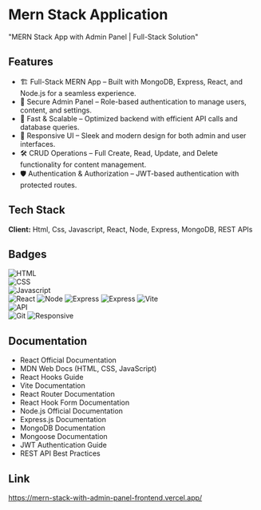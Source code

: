 
# Mern Stack Application

"MERN Stack App with Admin Panel | Full-Stack Solution"




## Features

- 🏗️ Full-Stack MERN App – Built with MongoDB, Express, React, and Node.js for a seamless experience.
- 🔑 Secure Admin Panel – Role-based authentication to manage users, content, and settings.
- 🚀 Fast & Scalable – Optimized backend with efficient API calls and database queries.
- 🎨 Responsive UI – Sleek and modern design for both admin and user interfaces.
- 🛠️ CRUD Operations – Full Create, Read, Update, and Delete functionality for content management.
- 🛡️ Authentication & Authorization – JWT-based authentication with protected routes.





## Tech Stack

**Client:**  Html, Css, Javascript, React, Node, Express, MongoDB, REST APIs





## Badges

![HTML](https://img.shields.io/badge/HTML-5-blue)  
![CSS](https://img.shields.io/badge/CSS-3-blue)  
![Javascript](https://img.shields.io/badge/JavaScript-ES6-yellow)   
![React](https://img.shields.io/badge/React-19-blue) 
![Node](https://img.shields.io/badge/Node-23-green)
![Express](https://img.shields.io/badge/Express-4-red)
![Express](https://img.shields.io/badge/MongoDB-8.0-lightgreen)
![Vite](https://img.shields.io/badge/Vite-4-purple)  
![API](https://img.shields.io/badge/REST%20API-JSON-orange)  
![Git](https://img.shields.io/badge/Git-Version--Control-red) 
![Responsive](https://img.shields.io/badge/Responsive-Design-green)  





## Documentation

- React Official Documentation
- MDN Web Docs (HTML, CSS, JavaScript)
- React Hooks Guide
- Vite Documentation
- React Router Documentation
- React Hook Form Documentation
- Node.js Official Documentation
- Express.js Documentation
- MongoDB Documentation
- Mongoose Documentation
- JWT Authentication Guide
- REST API Best Practices




## Link 

https://mern-stack-with-admin-panel-frontend.vercel.app/
